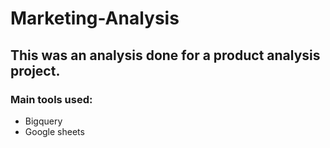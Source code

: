 # Marketing-Analysis

## This was an analysis done for a product analysis project.
### Main tools used:
- Bigquery
- Google sheets
